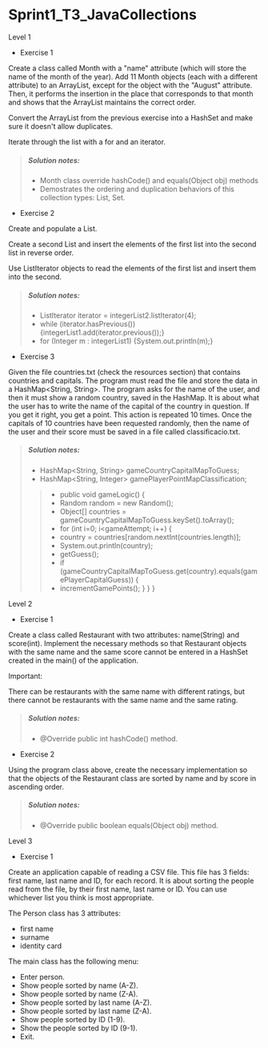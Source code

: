 # Sprint1_T3_JavaCollections

Level 1

- Exercise 1

Create a class called Month with a "name" attribute (which will store the name of the month of the year). Add 11 Month objects (each with a different attribute) to an ArrayList, except for the object with the "August" attribute. Then, it performs the insertion in the place that corresponds to that month and shows that the ArrayList maintains the correct order.

Convert the ArrayList from the previous exercise into a HashSet and make sure it doesn't allow duplicates.

Iterate through the list with a for and an iterator.

> ##### Solution notes:
> - Month class override hashCode() and equals(Object obj) methods
> - Demostrates the ordering and duplication behaviors of this collection types: List, Set.

- Exercise 2

Create and populate a List<Integer>.

Create a second List<Integer> and insert the elements of the first list into the second list in reverse order.

Use ListIterator objects to read the elements of the first list and insert them into the second.

> ##### Solution notes:
> - ListIterator<Integer> iterator = integerList2.listIterator(4);
> - while (iterator.hasPrevious()) {integerList1.add(iterator.previous());}
> - for (Integer m : integerList1) {System.out.println(m);}


- Exercise 3

Given the file countries.txt (check the resources section) that contains countries and capitals. The program must read the file and store the data in a HashMap<String, String>. The program asks for the name of the user, and then it must show a random country, saved in the HashMap. It is about what the user has to write the name of the capital of the country in question. If you get it right, you get a point. This action is repeated 10 times. Once the capitals of 10 countries have been requested randomly, then the name of the user and their score must be saved in a file called classificacio.txt.

> ##### Solution notes:
> - HashMap<String, String> gameCountryCapitalMapToGuess;
> - HashMap<String, Integer> gamePlayerPointMapClassification;
>>
>> - public void gameLogic() {
>> - Random random = new Random();
>> - Object[] countries = gameCountryCapitalMapToGuess.keySet().toArray();
>> - for (int i=0; i<gameAttempt; i++) {
>> - country = countries[random.nextInt(countries.length)];
>> - System.out.println(country);
>> - getGuess();
>> - if (gameCountryCapitalMapToGuess.get(country).equals(gamePlayerCapitalGuess)) {
>> - incrementGamePoints(); } } }


Level 2

- Exercise 1

Create a class called Restaurant with two attributes: name(String) and score(int). Implement the necessary methods so that Restaurant objects with the same name and the same score cannot be entered in a HashSet created in the main() of the application.

Important:

There can be restaurants with the same name with different ratings, but there cannot be restaurants with the same name and the same rating.

> ##### Solution notes:
> - @Override public int hashCode() method.


- Exercise 2

Using the program class above, create the necessary implementation so that the objects of the Restaurant class are sorted by name and by score in ascending order.

> ##### Solution notes:
> - @Override public boolean equals(Object obj) method.


Level 3

- Exercise 1

Create an application capable of reading a CSV file. This file has 3 fields: first name, last name and ID, for each record. It is about sorting the people read from the file, by their first name, last name or ID. You can use whichever list you think is most appropriate.

The Person class has 3 attributes:

- first name
- surname
- identity card

The main class has the following menu:

- Enter person.
- Show people sorted by name (A-Z).
- Show people sorted by name (Z-A).
- Show people sorted by last name (A-Z).
- Show people sorted by last name (Z-A).
- Show people sorted by ID (1-9).
- Show the people sorted by ID (9-1).
- Exit.
